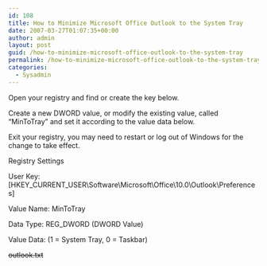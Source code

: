 ```yaml
---
id: 108
title: How to Minimize Microsoft Office Outlook to the System Tray
date: 2007-03-27T01:07:35+00:00
author: admin
layout: post
guid: /how-to-minimize-microsoft-office-outlook-to-the-system-tray
permalink: /how-to-minimize-microsoft-office-outlook-to-the-system-tray/
categories:
  - Sysadmin
---
```

<p class="lead">
  Open your registry and find or create the key below.
</p>

Create a new DWORD value, or modify the existing value, called &#8220;MinToTray&#8221; and set it according to the value data below.

Exit your registry, you may need to restart or log out of Windows for the change to take effect.

Registry Settings
  
User Key: [HKEY\_CURRENT\_USER\Software\Microsoft\Office\10.0\Outlook\Preferences]
  
Value Name: MinToTray
  
Data Type: REG_DWORD (DWORD Value)
  
Value Data: (1 = System Tray, 0 = Taskbar)

<strike>outlook.txt</strike>